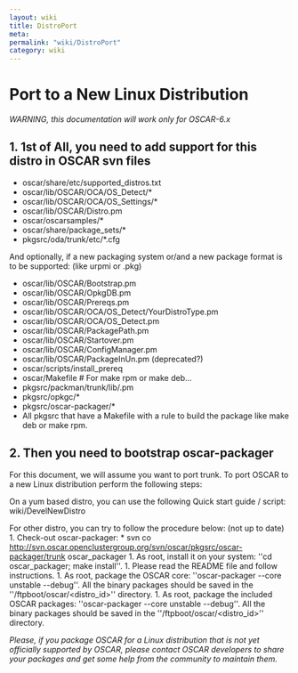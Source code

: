 ```yaml
---
layout: wiki
title: DistroPort
meta: 
permalink: "wiki/DistroPort"
category: wiki
---
```

<!-- Name: DistroPort -->
<!-- Version: 13 -->
<!-- Author: olahaye74 -->

# Port to a New Linux Distribution

*WARNING, this documentation will work only for OSCAR-6.x*

## 1. 1st of All, you need to add support for this distro in OSCAR svn files

- oscar/share/etc/supported_distros.txt
- oscar/lib/OSCAR/OCA/OS_Detect/*
- oscar/lib/OSCAR/OCA/OS_Settings/*
- oscar/lib/OSCAR/Distro.pm
- oscar/oscarsamples/*
- oscar/share/package_sets/*
- pkgsrc/oda/trunk/etc/*.cfg

And optionally, if a new packaging system or/and a new package format is to be supported: (like urpmi or .pkg)

- oscar/lib/OSCAR/Bootstrap.pm
- oscar/lib/OSCAR/OpkgDB.pm
- oscar/lib/OSCAR/Prereqs.pm
- oscar/lib/OSCAR/OCA/OS_Detect/YourDistroType.pm
- oscar/lib/OSCAR/OCA/OS_Detect.pm
- oscar/lib/OSCAR/PackagePath.pm
- oscar/lib/OSCAR/Startover.pm
- oscar/lib/OSCAR/ConfigManager.pm
- oscar/lib/OSCAR/PackageInUn.pm (deprecated?)
- oscar/scripts/install_prereq
- oscar/Makefile # For make rpm or make deb...
- pkgsrc/packman/trunk/lib/<PKG>.pm
- pkgsrc/opkgc/*
- pkgsrc/oscar-packager/*
- All pkgsrc that have a Makefile with a rule to build the package like make deb or make rpm.

## 2. Then you need to bootstrap oscar-packager

For this document, we will assume you want to port trunk. To port OSCAR to a new Linux distribution perform the following steps:

On a yum based distro, you can use the following Quick start guide / script: wiki/DevelNewDistro

For other distro, you can try to follow the procedure below: (not up to date)
    1. Check-out oscar-packager:
        * svn co http://svn.oscar.openclustergroup.org/svn/oscar/pkgsrc/oscar-packager/trunk oscar_packager
    1. As root, install it on your system: ''cd oscar_packager; make install''.
    1. Please read the README file and follow instructions.
    1. As root, package the OSCAR core: ''oscar-packager --core unstable --debug''. All the binary packages should be saved in the ''/ftpboot/oscar/<distro_id>'' directory.
    1. As root, package the included OSCAR packages: ''oscar-packager --core unstable --debug''. All the binary packages should be saved in the ''/ftpboot/oscar/<distro_id>'' directory.

*Please, if you package OSCAR for a Linux distribution that is not yet officially supported by OSCAR, please contact OSCAR developers to share your packages and get some help from the community to maintain them.*
